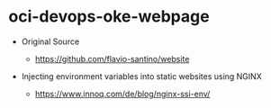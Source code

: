 # oci-devops-oke-webpage

- Original Source
    * https://github.com/flavio-santino/website

- Injecting environment variables into static websites using NGINX 
    * https://www.innoq.com/de/blog/nginx-ssi-env/

